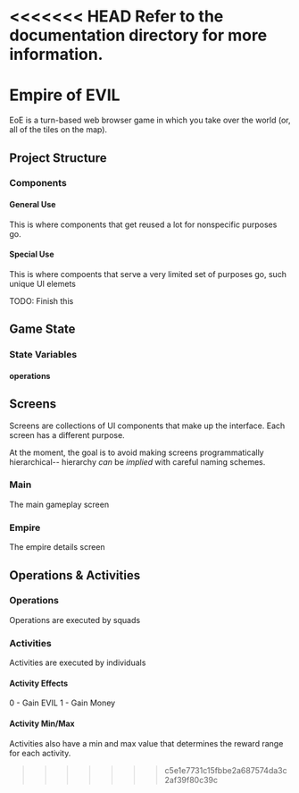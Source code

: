 <<<<<<< HEAD
Refer to the documentation directory for more information.
=======
# Empire of EVIL

EoE is a turn-based web browser game in which you take over the world (or, all of the tiles on the map).

## Project Structure

### Components

#### General Use

This is where components that get reused a lot for nonspecific purposes go.

#### Special Use

This is where compoents that serve a very limited set of purposes go, such unique UI elemets

TODO: Finish this

## Game State

### State Variables

#### operations

## Screens

Screens are collections of UI components that make up the interface. Each screen has a different purpose.

At the moment, the goal is to avoid making screens programmatically hierarchical-- hierarchy _can_ be _implied_ with careful naming schemes.

### Main

The main gameplay screen

### Empire

The empire details screen

## Operations & Activities

### Operations

Operations are executed by squads

### Activities

Activities are executed by individuals

#### Activity Effects

0 - Gain EVIL
1 - Gain Money

#### Activity Min/Max

Activities also have a min and max value that determines the reward range for each activity.
>>>>>>> c5e1e7731c15fbbe2a687574da3c2af39f80c39c
